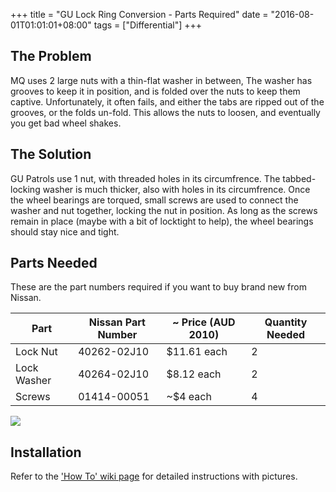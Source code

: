 +++
title = "GU Lock Ring Conversion - Parts Required"
date = "2016-08-01T01:01:01+08:00"
tags = ["Differential"]
+++

## The Problem

MQ uses 2 large nuts with a thin-flat washer in between, The washer has grooves to keep it in position, and is folded over the nuts to keep them captive. Unfortunately, it often fails, and either the tabs are ripped out of the grooves, or the folds un-fold. This allows the nuts to loosen, and eventually you get bad wheel shakes.

## The Solution

GU Patrols use 1 nut, with threaded holes in its circumfrence. The tabbed-locking washer is much thicker, also with holes in its circumfrence. Once the wheel bearings are torqued, small screws are used to connect the washer and nut together, locking the nut in position. As long as the screws remain in place (maybe with a bit of locktight to help), the wheel bearings should stay nice and tight.

## Parts Needed

These are the part numbers required if you want to buy brand new from Nissan.

Part | Nissan Part Number | ~ Price (AUD 2010) | Quantity Needed |
---|---|---|---|
Lock Nut | 40262-02J10 | $11.61 each | 2
Lock Washer | 40264-02J10 | $8.12 each | 2
Screws | 01414-00051 | ~$4 each | 4 

[![][Image: parts]][Image: parts]

## Installation

Refer to the ['How To' wiki page][Wiki: gu cv how to] for detailed instructions with pictures.


[Image: parts]: /wiki/differential/gu-lock-ring-conversion-parts/gu-wheel-bearing-lock-rings.jpg

[Wiki: gu cv how to]: /wiki/differential/gu-lock-ring-conversion-how-to
